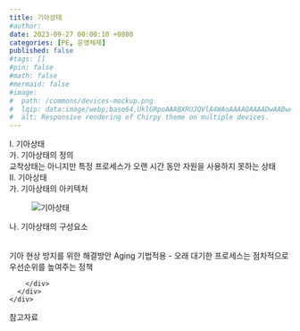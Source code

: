 ```yaml
---
title: 기아상태
#author: 
date: 2023-09-27 00:00:10 +0800
categories: [PE, 운영체제]
published: false
#tags: []
#pin: false
#math: false
#mermaid: false
#image:
#  path: /commons/devices-mockup.png
#  lqip: data:image/webp;base64,UklGRpoAAABXRUJQVlA4WAoAAAAQAAAADwAABwAAQUxQSDIAAAARL0AmbZurmr57yyIiqE8oiG0bejIYEQTgqiDA9vqnsUSI6H+oAERp2HZ65qP/VIAWAFZQOCBCAAAA8AEAnQEqEAAIAAVAfCWkAALp8sF8rgRgAP7o9FDvMCkMde9PK7euH5M1m6VWoDXf2FkP3BqV0ZYbO6NA/VFIAAAA
#  alt: Responsive rendering of Chirpy theme on multiple devices.
---
```


<div class="post-wrap">
  <div class="para">
    <div class="para-title">
      I. 기아상태
    </div>
    <div class="para-cntnt">
      <div class="para">
        <div class="para-title">
          가. 기아상태의 정의
        </div>
        <div class="para-cntnt">
            교착상태는 아니지만 특정 프로세스가 오랜 시간 동안 자원을 사용하지 못하는 상태
        </div>
      </div>
    </div>
  </div>
  
  <div class="para">
    <div class="para-title">
      II. 기아상태
    </div>
    <div class="para-cntnt">
      <div class="para">
        <div class="para-title">
          가. 기아상태의 아키텍처
        </div>
        <div class="para-cntnt">
          <figure class="post-figure">
            <img src="/assets/img/posts/기아상태.png" alt="기아상태">
<!--            <figcaption>Source: Unveiling the Metaverse: Exploring Emerging Trends, Multifaceted Perspectives, and Future Challenges</figcaption>-->
          </figure>
        </div>
      </div>
      <div class="para">
        <div class="para-title">
          나. 기아상태의 구성요소
        </div>
        <div class="para-cntnt">
          <table class="post-table">
          </table>
          기아 현상 방지를 위한 해결방안
  Aging 기법적용 - 오래 대기한 프로세스는 점차적으로 우선순위를 높여주는 정책

        </div>
      </div>
    </div>
  </div>

  <div class="refr-wrap">
    <div class="refr-title">
        참고자료
    </div>
    <ol class="refr-list">
    <!--    <li>(나현식, 최대선) <a target="_blank" href="https://scienceon.kisti.re.kr/commons/util/originalView.do?cn=JAKO202225948430499&oCn=JAKO202225948430499&dbt=JAKO&journal=NJOU00291864">메타버스 보안 위협 요소 및 대응 방안 검토</a></li>-->
    <!--    <li>(M. Uddin, S. Manickam, H. Ullah, M. Obaidat and A. Dandoush) <a target="_blank" href="https://ieeexplore.ieee.org/abstract/document/10138386">Unveiling the Metaverse: Exploring Emerging Trends, Multifaceted Perspectives, and Future Challenges</a></li>-->
    </ol>
  </div>
</div>
